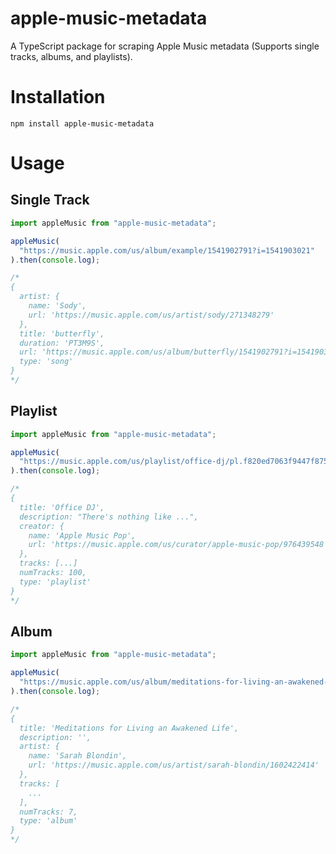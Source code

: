 # apple-music-metadata

A TypeScript package for scraping Apple Music metadata (Supports single tracks, albums, and playlists).

# Installation

```
npm install apple-music-metadata
```

# Usage

## Single Track

```ts
import appleMusic from "apple-music-metadata";

appleMusic(
  "https://music.apple.com/us/album/example/1541902791?i=1541903021"
).then(console.log);

/*
{
  artist: {
    name: 'Sody',
    url: 'https://music.apple.com/us/artist/sody/271348279'
  },
  title: 'butterfly',
  duration: 'PT3M9S',
  url: 'https://music.apple.com/us/album/butterfly/1541902791?i=1541903021?i=1541903021',
  type: 'song'
}
*/
```

## Playlist

```ts
import appleMusic from "apple-music-metadata";

appleMusic(
  "https://music.apple.com/us/playlist/office-dj/pl.f820ed7063f9447f8751abf885525698"
).then(console.log);

/*
{
  title: 'Office DJ',
  description: "There's nothing like ...",
  creator: {
    name: 'Apple Music Pop',
    url: 'https://music.apple.com/us/curator/apple-music-pop/976439548'
  },
  tracks: [...]
  numTracks: 100,
  type: 'playlist'
}
*/
```

## Album

```ts
import appleMusic from "apple-music-metadata";

appleMusic(
  "https://music.apple.com/us/album/meditations-for-living-an-awakened-life/1602431360"
).then(console.log);

/*
{
  title: 'Meditations for Living an Awakened Life',
  description: '',
  artist: {
    name: 'Sarah Blondin',
    url: 'https://music.apple.com/us/artist/sarah-blondin/1602422414'
  },
  tracks: [
    ...
  ],
  numTracks: 7,
  type: 'album'
}
*/
```
